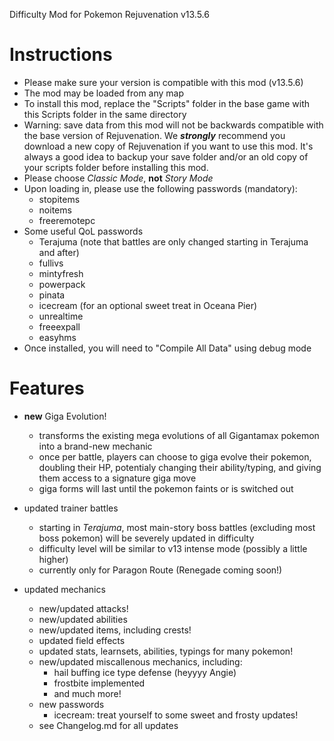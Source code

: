 Difficulty Mod for Pokemon Rejuvenation v13.5.6

# Instructions
- Please make sure your version is compatible with this mod (v13.5.6)
- The mod may be loaded from any map
- To install this mod, replace the "Scripts" folder in the base game with this Scripts folder in the same directory
- Warning: save data from this mod will not be backwards compatible with the base version of Rejuvenation. We ***strongly*** recommend you download a new copy of Rejuvenation if you want to use this mod. It's always a good idea to backup your save folder and/or an old copy of your scripts folder before installing this mod.
- Please choose *Classic Mode*, **not** *Story Mode*
- Upon loading in, please use the following passwords (mandatory):
  - stopitems
  - noitems
  - freeremotepc
- Some useful QoL passwords
  - Terajuma (note that battles are only changed starting in Terajuma and after)
  - fullivs
  - mintyfresh
  - powerpack
  - pinata
  - icecream (for an optional sweet treat in Oceana Pier)
  - unrealtime
  - freeexpall
  - easyhms
- Once installed, you will need to "Compile All Data" using debug mode

# Features
- **new** Giga Evolution!
  - transforms the existing mega evolutions of all Gigantamax pokemon into a brand-new mechanic
  - once per battle, players can choose to giga evolve their pokemon, doubling their HP, potentialy changing their ability/typing, and giving them access to a signature giga move
  - giga forms will last until the pokemon faints or is switched out

- updated trainer battles
  - starting in *Terajuma*, most main-story boss battles (excluding most boss pokemon) will be severely updated in difficulty
  - difficulty level will be similar to v13 intense mode (possibly a little higher)
  - currently only for Paragon Route (Renegade coming soon!)

- updated mechanics
  - new/updated attacks!
  - new/updated abilities
  - new/updated items, including crests!
  - updated field effects
  - updated stats, learnsets, abilities, typings for many pokemon!
  - new/updated miscallenous mechanics, including:
    - hail buffing ice type defense (heyyyy Angie)
    - frostbite implemented
    - and much more!
  - new passwords
    - icecream: treat yourself to some sweet and frosty updates!
  - see Changelog.md for all updates